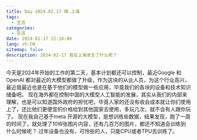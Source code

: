 ```yaml
---
title: Day 2024.02.17 晴 上海
tags:
  - 生活
categories:
  - 生活
date: 2024-02-17 22:10:00
lang: zh-CN
sitemap: false
description: 2024-02-17 我在上海发生了什么呢？
---
```

今天是2024年开始的工作的第二天，基本计划都还可以控制，最近Google 和 OpenAI 都对最近的大模型都做了升级，作为这块的从业人员，为这个行业高兴，最近我最近也是在基于他们的模型做一些应用，毕竟我们的各块的设备和技术知识储备吧。
现在海外都在控制中国的大模型人工智能的发展，其实从我们的内部来理解，也是可以知道国外政府的担忧吧，毕竟人家的还没有收会成本就让你们使用上了，还比他们更便宜的价格给到其他国家去使用，多玩几次，就不会有人跟你玩了。
现在我自己基于meta 开源的大模型，是想训练些数据，结果发现，跑了一周的时间了，就处理了10W张图片内容，还有几百万的图片，都还不知道会训练到什么时候呢？
过年设备也没有，可怜些的人，只能CPU或者TPU去训练了。